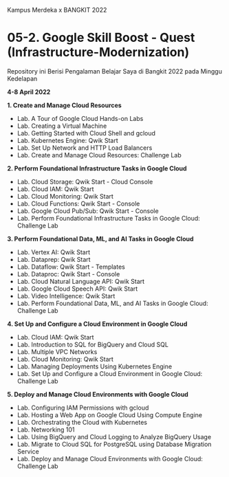 Kampus Merdeka x BANGKIT 2022
# 05-2. Google Skill Boost - Quest (Infrastructure-Modernization)
Repository ini Berisi Pengalaman Belajar Saya di Bangkit 2022 pada Minggu Kedelapan  

**4-8 April 2022**  

**1. Create and Manage Cloud Resources**  
  * Lab. A Tour of Google Cloud Hands-on Labs
  * Lab. Creating a Virtual Machine
  * Lab. Getting Started with Cloud Shell and gcloud
  * Lab. Kubernetes Engine: Qwik Start
  * Lab. Set Up Network and HTTP Load Balancers
  * Lab. Create and Manage Cloud Resources: Challenge Lab
  
**2. Perform Foundational Infrastructure Tasks in Google Cloud**  
  * Lab. Cloud Storage: Qwik Start - Cloud Console
  * Lab. Cloud IAM: Qwik Start
  * Lab. Cloud Monitoring: Qwik Start
  * Lab. Cloud Functions: Qwik Start - Console
  * Lab. Google Cloud Pub/Sub: Qwik Start - Console
  * Lab. Perform Foundational Infrastructure Tasks in Google Cloud: Challenge Lab

**3. Perform Foundational Data, ML, and AI Tasks in Google Cloud**  
  * Lab. Vertex AI: Qwik Start
  * Lab. Dataprep: Qwik Start
  * Lab. Dataflow: Qwik Start - Templates
  * Lab. Dataproc: Qwik Start - Console
  * Lab. Cloud Natural Language API: Qwik Start
  * Lab. Google Cloud Speech API: Qwik Start
  * Lab. Video Intelligence: Qwik Start
  * Lab. Perform Foundational Data, ML, and AI Tasks in Google Cloud: Challenge Lab

**4. Set Up and Configure a Cloud Environment in Google Cloud**  
  * Lab. Cloud IAM: Qwik Start
  * Lab. Introduction to SQL for BigQuery and Cloud SQL
  * Lab. Multiple VPC Networks
  * Lab. Cloud Monitoring: Qwik Start
  * Lab. Managing Deployments Using Kubernetes Engine
  * Lab. Set Up and Configure a Cloud Environment in Google Cloud: Challenge Lab

**5. Deploy and Manage Cloud Environments with Google Cloud**  
  * Lab. Configuring IAM Permissions with gcloud
  * Lab. Hosting a Web App on Google Cloud Using Compute Engine
  * Lab. Orchestrating the Cloud with Kubernetes
  * Lab. Networking 101
  * Lab. Using BigQuery and Cloud Logging to Analyze BigQuery Usage
  * Lab. Migrate to Cloud SQL for PostgreSQL using Database Migration Service
  * Lab. Deploy and Manage Cloud Environments with Google Cloud: Challenge Lab

